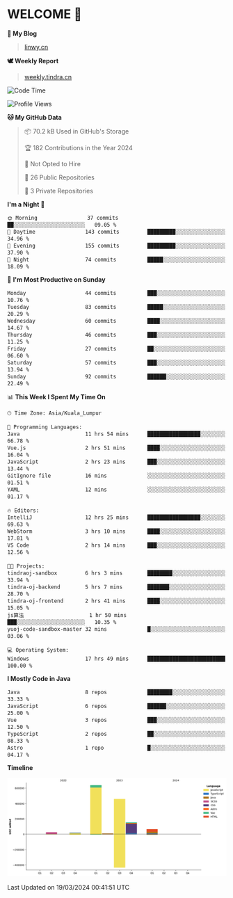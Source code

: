 # WELCOME 👋

**🐶 My Blog**
> [linwy.cn](linwy.cn)

**🕊️ Weekly Report**
> [weekly.tindra.cn](weekly.tindra.cn)
<!--START_SECTION:waka-->
![Code Time](http://img.shields.io/badge/Code%20Time-913%20hrs%2029%20mins-blue)

![Profile Views](http://img.shields.io/badge/Profile%20Views-10-blue)

**🐱 My GitHub Data** 

> 📦 70.2 kB Used in GitHub's Storage 
 > 
> 🏆 182 Contributions in the Year 2024
 > 
> 🚫 Not Opted to Hire
 > 
> 📜 26 Public Repositories 
 > 
> 🔑 3 Private Repositories 
 > 
**I'm a Night 🦉** 

```text
🌞 Morning                37 commits          ██░░░░░░░░░░░░░░░░░░░░░░░   09.05 % 
🌆 Daytime                143 commits         █████████░░░░░░░░░░░░░░░░   34.96 % 
🌃 Evening                155 commits         █████████░░░░░░░░░░░░░░░░   37.90 % 
🌙 Night                  74 commits          █████░░░░░░░░░░░░░░░░░░░░   18.09 % 
```
📅 **I'm Most Productive on Sunday** 

```text
Monday                   44 commits          ███░░░░░░░░░░░░░░░░░░░░░░   10.76 % 
Tuesday                  83 commits          █████░░░░░░░░░░░░░░░░░░░░   20.29 % 
Wednesday                60 commits          ████░░░░░░░░░░░░░░░░░░░░░   14.67 % 
Thursday                 46 commits          ███░░░░░░░░░░░░░░░░░░░░░░   11.25 % 
Friday                   27 commits          ██░░░░░░░░░░░░░░░░░░░░░░░   06.60 % 
Saturday                 57 commits          ███░░░░░░░░░░░░░░░░░░░░░░   13.94 % 
Sunday                   92 commits          ██████░░░░░░░░░░░░░░░░░░░   22.49 % 
```


📊 **This Week I Spent My Time On** 

```text
🕑︎ Time Zone: Asia/Kuala_Lumpur

💬 Programming Languages: 
Java                     11 hrs 54 mins      █████████████████░░░░░░░░   66.78 % 
Vue.js                   2 hrs 51 mins       ████░░░░░░░░░░░░░░░░░░░░░   16.04 % 
JavaScript               2 hrs 23 mins       ███░░░░░░░░░░░░░░░░░░░░░░   13.44 % 
GitIgnore file           16 mins             ░░░░░░░░░░░░░░░░░░░░░░░░░   01.51 % 
YAML                     12 mins             ░░░░░░░░░░░░░░░░░░░░░░░░░   01.17 % 

🔥 Editors: 
IntelliJ                 12 hrs 25 mins      █████████████████░░░░░░░░   69.63 % 
WebStorm                 3 hrs 10 mins       ████░░░░░░░░░░░░░░░░░░░░░   17.81 % 
VS Code                  2 hrs 14 mins       ███░░░░░░░░░░░░░░░░░░░░░░   12.56 % 

🐱‍💻 Projects: 
tindraoj-sandbox         6 hrs 3 mins        ████████░░░░░░░░░░░░░░░░░   33.94 % 
tindra-oj-backend        5 hrs 7 mins        ███████░░░░░░░░░░░░░░░░░░   28.70 % 
tindra-oj-frontend       2 hrs 41 mins       ████░░░░░░░░░░░░░░░░░░░░░   15.05 % 
js算法                     1 hr 50 mins        ███░░░░░░░░░░░░░░░░░░░░░░   10.35 % 
yuoj-code-sandbox-master 32 mins             █░░░░░░░░░░░░░░░░░░░░░░░░   03.06 % 

💻 Operating System: 
Windows                  17 hrs 49 mins      █████████████████████████   100.00 % 
```

**I Mostly Code in Java** 

```text
Java                     8 repos             ████████░░░░░░░░░░░░░░░░░   33.33 % 
JavaScript               6 repos             ██████░░░░░░░░░░░░░░░░░░░   25.00 % 
Vue                      3 repos             ███░░░░░░░░░░░░░░░░░░░░░░   12.50 % 
TypeScript               2 repos             ██░░░░░░░░░░░░░░░░░░░░░░░   08.33 % 
Astro                    1 repo              █░░░░░░░░░░░░░░░░░░░░░░░░   04.17 % 
```



**Timeline**

![Lines of Code chart](https://raw.githubusercontent.com/rieraa/rieraa/main/assets/bar_graph.png)


 Last Updated on 19/03/2024 00:41:51 UTC
<!--END_SECTION:waka-->
